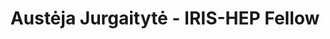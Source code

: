 ---
layout: fellow
pagetype: fellow
shortname: ZeptoStarling
permalink: /fellows/ZeptoStarling.html
fellow-name: Austėja Jurgaitytė
title: Austėja Jurgaitytė - IRIS-HEP Fellow
active: True
dates:
  start: 2024-08-01
  end: 2024-09-06
photo: /assets/images/team/fellows-2024/Austeja-Jurgaityte.png
institution: Vilnius University
e-mail: austeja.jurgaityte23@gmail.com
project_title: >
  Develop of Clad Tutorials for CMS/HEP
project_goal: >
  In this project, we will focus on creating a Clad based demonstration of finding the best fit helix parameters given a set of data points. Given the short timescale of the project, the complexity of the resulting tutorial will depend on complexities encountered during the research. At the same time, during the project, demos and reproducers of various Clad functionalities will be built and tested. Another goal of this project will be to contribute Clad code fixing the missing functionalities that we find along the way, such as adding support for the atan2 function differentiation.
mentors:
  - David Lange (Princeton University)
proposal: /assets/pdf/fellows-2024/LIT065-proposal-Austeja-Jurgaityte.pdf
presentations:
  # - title: "<Presentation Title"
  #   date: "Presentation Date"
  #   url: <Presentation materials link>
  #   meeting: <Meeting name>
  #   meetingurl: <Meeting url - indico link, etc.>
  #   recordingurl: <Recording url> (Optional)
  #   focus-area: <Focus Area - ia,ssl,ssc,doma,as,osglhc>
current_status:
github-username: ZeptoStarling
linkedin-profile: https://www.linkedin.com/in/austėja-jurgaitytė-6565aa275
---